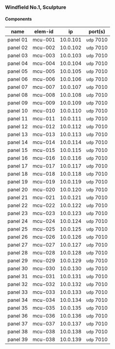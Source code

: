 ### Windfield No.1, Sculpture

#### Components

| **name**    |  elem-id    | ip          | port(s)    |
| ----------- | ----------- | ------------| ---------- |
| panel 01    |   mcu-001   | 10.0.101    | `udp` 7010 |
| panel 02    |   mcu-002   | 10.0.102    | `udp` 7010 |
| panel 03    |   mcu-003   | 10.0.103    | `udp` 7010 |
| panel 04    |   mcu-004   | 10.0.104    | `udp` 7010 |
| panel 05    |   mcu-005   | 10.0.105    | `udp` 7010 |
| panel 06    |   mcu-006   | 10.0.106    | `udp` 7010 |
| panel 07    |   mcu-007   | 10.0.107    | `udp` 7010 |
| panel 08    |   mcu-008   | 10.0.108    | `udp` 7010 |
| panel 09    |   mcu-009   | 10.0.109    | `udp` 7010 |
| panel 10    |   mcu-010   | 10.0.110    | `udp` 7010 |
| panel 11    |   mcu-011   | 10.0.111    | `udp` 7010 |
| panel 12    |   mcu-012   | 10.0.112    | `udp` 7010 |
| panel 13    |   mcu-013   | 10.0.113    | `udp` 7010 |
| panel 14    |   mcu-014   | 10.0.114    | `udp` 7010 |
| panel 15    |   mcu-015   | 10.0.115    | `udp` 7010 |
| panel 16    |   mcu-016   | 10.0.116    | `udp` 7010 |
| panel 17    |   mcu-017   | 10.0.117    | `udp` 7010 |
| panel 18    |   mcu-018   | 10.0.118    | `udp` 7010 |
| panel 19    |   mcu-019   | 10.0.119    | `udp` 7010 |
| panel 20    |   mcu-020   | 10.0.120    | `udp` 7010 |
| panel 21    |   mcu-021   | 10.0.121    | `udp` 7010 |
| panel 22    |   mcu-022   | 10.0.122    | `udp` 7010 |
| panel 23    |   mcu-023   | 10.0.123    | `udp` 7010 |
| panel 24    |   mcu-024   | 10.0.124    | `udp` 7010 |
| panel 25    |   mcu-025   | 10.0.125    | `udp` 7010 |
| panel 26    |   mcu-026   | 10.0.126    | `udp` 7010 |
| panel 27    |   mcu-027   | 10.0.127    | `udp` 7010 |
| panel 28    |   mcu-028   | 10.0.128    | `udp` 7010 |
| panel 29    |   mcu-029   | 10.0.129    | `udp` 7010 |
| panel 30    |   mcu-030   | 10.0.130    | `udp` 7010 |
| panel 31    |   mcu-031   | 10.0.131    | `udp` 7010 |
| panel 32    |   mcu-032   | 10.0.132    | `udp` 7010 |
| panel 33    |   mcu-033   | 10.0.133    | `udp` 7010 |
| panel 34    |   mcu-034   | 10.0.134    | `udp` 7010 |
| panel 35    |   mcu-035   | 10.0.135    | `udp` 7010 |
| panel 36    |   mcu-036   | 10.0.136    | `udp` 7010 |
| panel 37    |   mcu-037   | 10.0.137    | `udp` 7010 |
| panel 38    |   mcu-038   | 10.0.138    | `udp` 7010 |
| panel 39    |   mcu-038   | 10.0.139    | `udp` 7010 |
